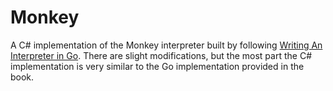 # Monkey

A C# implementation of the Monkey interpreter built by following [Writing An Interpreter in Go](https://interpreterbook.com/). There are slight modifications, but the most part the C# implementation is very similar to the Go implementation provided in the book.
